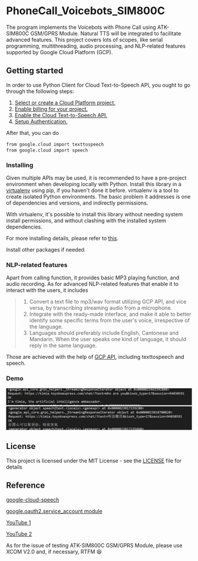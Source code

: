 # PhoneCall_Voicebots_SIM800C

The program implements the Voicebots with Phone Call using ATK-SIM800C GSM/GPRS Module. Natural TTS will be integrated to facilitate advanced features. This project covers lots of scopes, like serial programming, multithreading, audio processing, and NLP-related features supported by Google Cloud Platform (GCP).

## Getting started
In order to use Python Client for Cloud Text-to-Speech API, you ought to go through the following steps:

1. [Select or create a Cloud Platform project.](https://console.cloud.google.com/project)
2. [Enable billing for your project.](https://cloud.google.com/billing/docs/how-to/)
3. [Enable the Cloud Text-to-Speech API.](https://cloud.google.com/texttospeech)
4. [Setup Authentication.](https://googleapis.dev/python/google-api-core/latest/auth.html)

After that, you can do

<pre><code>from google.cloud import texttospeech
from google.cloud import speech
</code></pre>

### Installing

Given multiple APIs may be used, it is recommended to have a pre-project environment when developing locally with Python. Install this library in a [virtualenv](https://virtualenv.pypa.io/en/latest/) using pip, if you haven't done it before. virtualenv is a tool to create isolated Python environments. The basic problem it addresses is one of dependencies and versions, and indirectly permissions.

With virtualenv, it's possible to install this library without needing system install permissions, and without clashing with the installed system dependencies.

For more installing details, please refer to [this](https://github.com/googleapis/python-texttospeech).

Install other packages if needed. 

### NLP-related features

Apart from calling function, it provides basic MP3 playing function, and audio recording. As for advanced NLP-related features that enable it to interact with the users, it includes

>1. Convert a text file to mp3/wav format utilizing GCP API, and vice versa, by transcribing streaming audio from a microphone.
>2. Integrate with the ready-made interface, and make it able to better identify some specific terms from the user's voice, irrespective of the language. 
>3. Languages should preferably include English, Cantonese and Mandarin. When the user speaks one kind of language, it should reply in the same language. 

Those are achieved with the help of [GCP API](https://cloud.google.com), including texttospeech and speech.  

### Demo
![English](image/English.jpg)
![Cantonese](image/Cantonese2.jpg)

## License

This project is licensed under the MIT License - see the [LICENSE](LICENSE) file for details

## Reference
[google-cloud-speech](https://pypi.org/project/google-cloud-speech/)

[google.oauth2.service_account module](https://google-auth.readthedocs.io/en/master/reference/google.oauth2.service_account.html)

[YouTube 1](https://www.youtube.com/watch?v=ZXnPMzmrmIY)

[YouTube 2](https://www.youtube.com/watch?v=lKra6E_tp5U&list=PL3JVwFmb_BnQlc47zGPQFzrKeyXiolAoS)

As for the issue of testing ATK-SIM800C GSM/GPRS Module, please use XCOM V2.0 and, if necessary, RTFM :satisfied:
